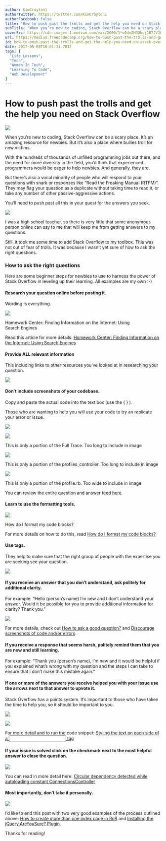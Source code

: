 ```yaml
---
author: KimCrayton1
authorTwitter: https://twitter.com/KimCrayton1
authorFacebook: false
title: "How to push past the trolls and get the help you need on Stack Overflow"
subTitle: "When you’re new to coding, Stack Overflow can be a scary place. It’s an amazing resource for newbies. But it’s also a place where bullies..."
coverSrc: https://cdn-images-1.medium.com/max/2000/1*o0dmZHGOhcj1B7JVJCDDPg.jpeg
url: https://medium.freecodecamp.org/how-to-push-past-the-trolls-and-get-the-help-you-need-on-stack-overflow-52fd42ebe7c4
id: how-to-push-past-the-trolls-and-get-the-help-you-need-on-stack-overflow-52fd42ebe7c4
date: 2017-05-08T16:01:11.781Z
tags: [
  "Life Lessons",
  "Tech",
  "Women In Tech",
  "Learning To Code",
  "Web Development"
]
---
```

# How to push past the trolls and get the help you need on Stack Overflow







![](https://cdn-images-1.medium.com/max/2000/1*o0dmZHGOhcj1B7JVJCDDPg.jpeg)







When you’re new to coding, Stack Overflow can be a scary place. It’s an amazing resource for newbies. But it’s also a place where bullies troll for new victims.

With the hundreds of thousands of unfilled programming jobs out there, and the need for more diversity in the field, you’d think that experienced programmers would be eager to help newbies. And generally, they are.

But there’s also a vocal minority of people who will respond to your questions with snark or responses like “Read the Freaking Manual (RTFM)”. They may flag your question as a duplicate without taking time to read it, or take any number of other passive-aggressive actions.

You’ll need to push past all this in your quest for the answers you seek.



![](https://cdn-images-1.medium.com/max/1600/1*ITyia8qzJYPJtGTVl5EJPQ.jpeg)



I was a high school teacher, so there is very little that some anonymous person online can say to me that will keep me from getting answers to my questions.

Still, it took me some time to add Stack Overflow to my toolbox. This was not out of fear of trolls. It was because I wasn’t yet sure of how to ask the right questions.

### How to ask the right questions

Here are some beginner steps for newbies to use to harness the power of Stack Overflow in leveling up their learning. All examples are my own :-)

#### Research your question online before posting it.

Wording is everything.



![](https://cdn-images-1.medium.com/max/1600/1*p9o8MrMiDVW0LxwJSiTn_w.png)

Homework Center: Finding Information on the Internet: Using Search Engines



Read this article for more details: [Homework Center: Finding Information on the Internet: Using Search Engines](https://www.infoplease.com/homework-help/homework-center-finding-information-internet-using-search-engines)

#### Provide ALL relevant information

This including links to other resources you’ve looked at in researching your question.



![](https://cdn-images-1.medium.com/max/1600/1*AbCLvD3UETz4vCK8Y6NFNA.png)



#### Don’t include screenshots of your codebase.

Copy and paste the actual code into the text box (use the { } ).

Those who are wanting to help you will use your code to try an replicate your error or issue.



![](https://cdn-images-1.medium.com/max/1600/1*TfQaWmOQMdt18zaWSafa8g.png)





![](https://cdn-images-1.medium.com/max/1600/1*IjxWzJQjHOabKuToc_faMg.png)

This is only a portion of the Full Trace. Too long to include in image





![](https://cdn-images-1.medium.com/max/1600/1*aD7Ztb94TS5SMZ5NdGypnA.png)

This is only a portion of the profiles_controller. Too long to include in image





![](https://cdn-images-1.medium.com/max/1600/1*opakCUFpc6QsixaBtOniEg.png)

This is only a portion of the profile.rb. Too wide to include in image



You can review the entire question and answer feed [here](https://stackoverflow.com/questions/35190087/awss3errorsaccessdenied-cannot-save-to-s3-with-rails).

#### Learn to use the formatting tools.



![](https://cdn-images-1.medium.com/max/1600/1*EfyHhu8tGygdVNfwSoK4Lw.png)

How do I format my code blocks?



For more details on how to do this, read [How do I format my code blocks?](https://meta.stackexchange.com/questions/22186/how-do-i-format-my-code-blocks)

#### Use tags.

They help to make sure that the right group of people with the expertise you are seeking see your question.



![](https://cdn-images-1.medium.com/max/1600/1*4fXLK22lEhZfbK4F8QNdfQ.png)



#### If you receive an answer that you don’t understand, ask politely for additional clarity.

For example: “Hello (person’s name) I’m new and I don’t understand your answer. Would it be possible for you to provide additional information for clarity? Thank you.”



![](https://cdn-images-1.medium.com/max/1600/1*XjFefcIpr6vGR_hHpSesDg.png)



For more details, check out [How to ask a good question?](http://stackoverflow.com/help/how-to-ask) and [Discourage screenshots of code and/or errors](https://meta.stackoverflow.com/questions/303812/discourage-screenshots-of-code-and-or-errors).

#### If you receive a response that seems harsh, politely remind them that you are new and still learning.

For example: “Thank you (person’s name), I’m new and it would be helpful if you explained what’s wrong with my question and the steps I can take to ensure that I don’t make this mistake again.”

#### If one or more of the answers you receive helped you with your issue use the arrows next to that answer to upvote it.

Stack Overflow has a points system. It’s important to those who have taken the time to help you, so it should be important to you.



![](https://cdn-images-1.medium.com/max/1600/1*3_3iY9nqbDw3K0tOPJ_uow.png)





![](https://cdn-images-1.medium.com/max/1600/1*qFUqBVufx2KScuzSaOKR1Q.png)



For more detail and to run the code snippet: [Styling the text on each side of a <input type=“range”> tag](https://stackoverflow.com/questions/32926670/styling-the-text-on-each-side-of-a-input-type-range-tag)

#### If your issue is solved click on the checkmark next to the most helpful answer to close the question.



![](https://cdn-images-1.medium.com/max/1600/1*mbOwh4FTpWLe9mz1CCJKdA.png)



You can read in more detail here: [Circular dependency detected while autoloading constant ConnectionsController](https://stackoverflow.com/questions/34494333/circular-dependency-detected-while-autoloading-constant-connectionscontroller)

#### Most importantly, don’t take it personally.



![](https://cdn-images-1.medium.com/max/1600/1*68pMgspW_XLE_kWecuChbg.png)



I’d like to end this post with two very good examples of the process outlined above: [How to create more than one index page in RoR](https://stackoverflow.com/questions/34259517/how-to-create-more-than-one-index-page-in-ror) and [Installing the jQuery.AreYouSure? Plugin](https://stackoverflow.com/questions/34443682/installing-the-jquery-areyousure-plugin).

Thanks for reading!








